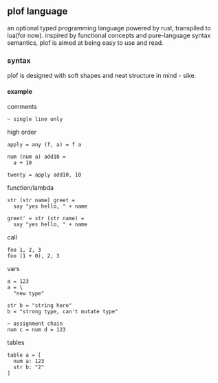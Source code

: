 ## plof language

an optional typed programming language powered by rust, transpiled to lua(for now). inspired by functional concepts and pure-language syntax semantics, plof is aimed at being easy to use and read.

### syntax

plof is designed with soft shapes and neat structure in mind - sike.

#### example

comments
```
~ single line only
```

high order
```
apply = any (f, a) = f a

num (num a) add10 =
  a + 10

twenty = apply add10, 10
```

function/lambda
```
str (str name) greet =
  say "yes hello, " + name

greet' = str (str name) =
  say "yes hello, " + name
```

call
```
foo 1, 2, 3
foo (1 + 0), 2, 3
```

vars
```
a = 123
a = \
  "new type"

str b = "string here"
b = "strong type, can't mutate type"

~ assignment chain
num c = num d = 123
```

tables
```
table a = [
  num a: 123
  str b: "2"
]
```
